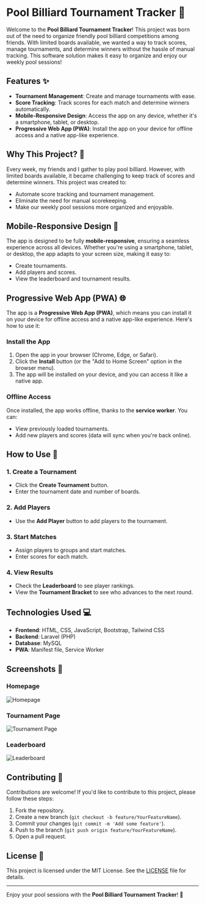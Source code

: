 # Pool Billiard Tournament Tracker 🎱

Welcome to the **Pool Billiard Tournament Tracker**! This project was born out of the need to organize friendly pool billiard competitions among friends. With limited boards available, we wanted a way to track scores, manage tournaments, and determine winners without the hassle of manual tracking. This software solution makes it easy to organize and enjoy our weekly pool sessions!

## Features ✨

-   **Tournament Management**: Create and manage tournaments with ease.
-   **Score Tracking**: Track scores for each match and determine winners automatically.
-   **Mobile-Responsive Design**: Access the app on any device, whether it's a smartphone, tablet, or desktop.
-   **Progressive Web App (PWA)**: Install the app on your device for offline access and a native app-like experience.

## Why This Project? 🤔

Every week, my friends and I gather to play pool billiard. However, with limited boards available, it became challenging to keep track of scores and determine winners. This project was created to:

-   Automate score tracking and tournament management.
-   Eliminate the need for manual scorekeeping.
-   Make our weekly pool sessions more organized and enjoyable.

## Mobile-Responsive Design 📱

The app is designed to be fully **mobile-responsive**, ensuring a seamless experience across all devices. Whether you're using a smartphone, tablet, or desktop, the app adapts to your screen size, making it easy to:

-   Create tournaments.
-   Add players and scores.
-   View the leaderboard and tournament results.

## Progressive Web App (PWA) 🌐

The app is a **Progressive Web App (PWA)**, which means you can install it on your device for offline access and a native app-like experience. Here's how to use it:

### Install the App

1. Open the app in your browser (Chrome, Edge, or Safari).
2. Click the **Install** button (or the "Add to Home Screen" option in the browser menu).
3. The app will be installed on your device, and you can access it like a native app.

### Offline Access

Once installed, the app works offline, thanks to the **service worker**. You can:

-   View previously loaded tournaments.
-   Add new players and scores (data will sync when you're back online).

## How to Use 🚀

### 1. Create a Tournament

-   Click the **Create Tournament** button.
-   Enter the tournament date and number of boards.

### 2. Add Players

-   Use the **Add Player** button to add players to the tournament.

### 3. Start Matches

-   Assign players to groups and start matches.
-   Enter scores for each match.

### 4. View Results

-   Check the **Leaderboard** to see player rankings.
-   View the **Tournament Bracket** to see who advances to the next round.

## Technologies Used 💻

-   **Frontend**: HTML, CSS, JavaScript, Bootstrap, Tailwind CSS
-   **Backend**: Laravel (PHP)
-   **Database**: MySQL
-   **PWA**: Manifest file, Service Worker

## Screenshots 📸

### Homepage

![Homepage](screenshots/homepage.png)

### Tournament Page

![Tournament Page](screenshots/tournament.png)

### Leaderboard

![Leaderboard](screenshots/leaderboard.png)

## Contributing 🤝

Contributions are welcome! If you'd like to contribute to this project, please follow these steps:

1. Fork the repository.
2. Create a new branch (`git checkout -b feature/YourFeatureName`).
3. Commit your changes (`git commit -m 'Add some feature'`).
4. Push to the branch (`git push origin feature/YourFeatureName`).
5. Open a pull request.

## License 📄

This project is licensed under the MIT License. See the [LICENSE](LICENSE) file for details.

---

Enjoy your pool sessions with the **Pool Billiard Tournament Tracker**! 🎉
